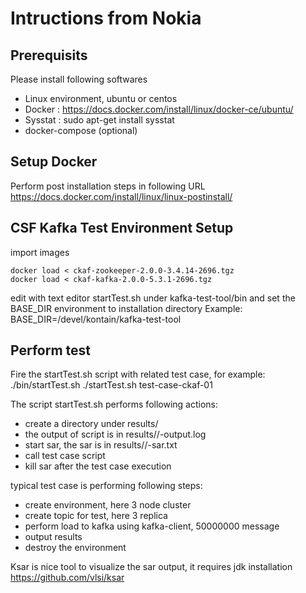 # Intructions from Nokia

## Prerequisits

Please install following softwares
- Linux environment, ubuntu or centos
- Docker : https://docs.docker.com/install/linux/docker-ce/ubuntu/
- Sysstat : sudo apt-get install sysstat
- docker-compose (optional)


## Setup Docker

Perform post installation steps in following URL
https://docs.docker.com/install/linux/linux-postinstall/


## CSF Kafka Test Environment Setup

import images
```
docker load < ckaf-zookeeper-2.0.0-3.4.14-2696.tgz
docker load < ckaf-kafka-2.0.0-5.3.1-2696.tgz
```

edit with text editor startTest.sh under kafka-test-tool/bin and set the BASE_DIR environment to installation directory
Example:
BASE_DIR=/devel/kontain/kafka-test-tool

## Perform test

Fire the startTest.sh script with related test case, for example:
./bin/startTest.sh ./startTest.sh test-case-ckaf-01

The script startTest.sh performs following actions:
- create a directory under results/<datetime>
- the output of script is in results/<datetime>/<datetime>-output.log
- start sar, the sar is in results/<datetime>/<datetime>-sar.txt
- call test case script
- kill sar after the test case execution

typical test case is performing following steps:
- create environment, here 3 node cluster
- create topic for test, here 3 replica
- perform load to kafka using kafka-client, 50000000 message
- output results
- destroy the environment


Ksar is nice tool to visualize the sar output, it requires jdk installation
https://github.com/vlsi/ksar







